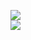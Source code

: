 [![](https://img.shields.io/badge/Made%20With-Github%20Spray-lightgrey.svg?style=for-the-badge&logo=github)](https://github.com/Annihil/github-spray#14087)  
[![](https://i.imgur.com/2DrTn0Z.gif)](https://github.com/Annihil/github-spray)